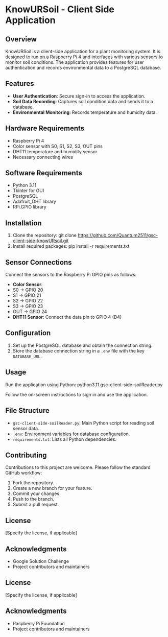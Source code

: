 # KnowURSoil - Client Side Application

## Overview

KnowURSoil is a client-side application for a plant monitoring system. It is designed to run on a Raspberry Pi 4 and interfaces with various sensors to monitor soil conditions. The application provides features for user authentication and records environmental data to a PostgreSQL database.

## Features

- **User Authentication**: Secure sign-in to access the application.
- **Soil Data Recording**: Captures soil condition data and sends it to a database.
- **Environmental Monitoring**: Records temperature and humidity data.

## Hardware Requirements

- Raspberry Pi 4
- Color sensor with S0, S1, S2, S3, OUT pins
- DHT11 temperature and humidity sensor
- Necessary connecting wires

## Software Requirements

- Python 3.11
- Tkinter for GUI
- PostgreSQL
- Adafruit_DHT library
- RPi.GPIO library

## Installation

1. Clone the repository: git clone https://github.com/Quantum2511/gsc-client-side-knowURsoil.git
2. Install required packages:
pip install -r requirements.txt


## Sensor Connections

Connect the sensors to the Raspberry Pi GPIO pins as follows:

- **Color Sensor**:
- S0 -> GPIO 20
- S1 -> GPIO 21
- S2 -> GPIO 22
- S3 -> GPIO 23
- OUT -> GPIO 24
- **DHT11 Sensor**: Connect the data pin to GPIO 4 (D4)

## Configuration

1. Set up the PostgreSQL database and obtain the connection string.
2. Store the database connection string in a `.env` file with the key `DATABASE_URL`.

## Usage

Run the application using Python:
python3.11 gsc-client-side-soilReader.py

Follow the on-screen instructions to sign in and use the application.


## File Structure

- `gsc-client-side-soilReader.py`: Main Python script for reading soil sensor data.
- `.env`: Environment variables for database configuration.
- `requirements.txt`: Lists all Python dependencies.

## Contributing

Contributions to this project are welcome. Please follow the standard GitHub workflow:

1. Fork the repository.
2. Create a new branch for your feature.
3. Commit your changes.
4. Push to the branch.
5. Submit a pull request.

## License

[Specify the license, if applicable]

## Acknowledgments

- Google Solution Challenge
- Project contributors and maintainers

## License

[Specify the license, if applicable]

## Acknowledgments

- Raspberry Pi Foundation
- Project contributors and maintainers
